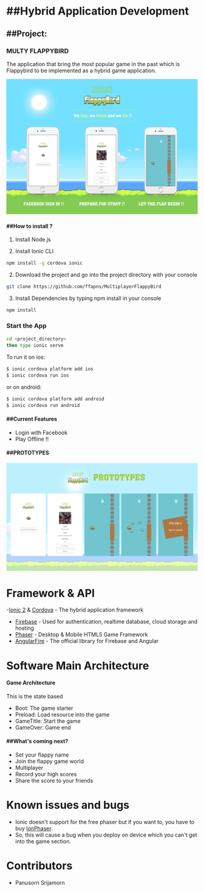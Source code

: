 <h1>##Hybrid Application Development</h1>


<h2>##Project:</h2>

<h3>MULTY FLAPPYBIRD</h3>

<p>The application that bring the most popular game in the past which is Flappybird to be implemented as a hybrid game application.</p>

<img src="https://github.com/ffapns/MultiplayerFlappyBird/blob/master/Utilities/MultyFlappyBird@2x.png">


<h4>##How to install ?</h4>

1. Install Node.js

2. Install Ionic CLI
```bash
npm install -g cordova ionic
```

2. Download the project and go into the project directory with your console
```bash
git clone https://github.com/ffapns/MultiplayerFlappyBird
```

3. Install Dependencies by typing npm install in your console
```bash
npm install
```


<h3>Start the App</h4>

```bash
cd <project_directory>
then type ionic serve
```

To run it on ios:

```bash
$ ionic cordova platform add ios
$ ionic cordova run ios
```

or on android:
```bash
$ ionic cordova platform add android
$ ionic cordova run android
```



<h4>##Current Features</h4>

- Login with Facebook
- Play Offline !!


<h4>##PROTOTYPES</h4>


<img src="https://github.com/ffapns/MultiplayerFlappyBird/blob/master/Utilities/Prototype.png">


# Framework & API
-[Ionic 2](https://ionicframework.com) & [Cordova](https://cordova.apache.org) - The hybrid application framework
- [Firebase](https://firebase.google.com) - Used for authentication, realtime database, cloud storage and hosting
- [Phaser](http://phaser.io/) - Desktop & Mobile HTML5 Game Framework
- [AngularFire](https://github.com/angular/angularfire2) - The official library for Firebase and Angular



# Software Main Architecture
<h4>Game Architecture</h4>
   <p>This is the state based</p> 
   <p>
    <ul>
        <li>Boot: The game starter</li>
         <li>Preload: Load resource into the game</li>
          <li>GameTitle: Start the game</li>
           <li>GameOver: Game end</li>
    </ul>
   </p>

<h4>##What's coming next?</h4>

- Set your flappy name 
- Join the flappy game world
- Multiplayer
- Record your high scores
- Share the score to your friends

# Known issues and bugs
- Ionic doesn't support for the free phaser but if you want to, you have to buy 
[IonPhaser](https://market.ionicframework.com/plugins/ionphaser).
- So, this will cause a bug when you deploy on device which you can't get into the game section.


# Contributors
- Panusorn Srijamorn
















